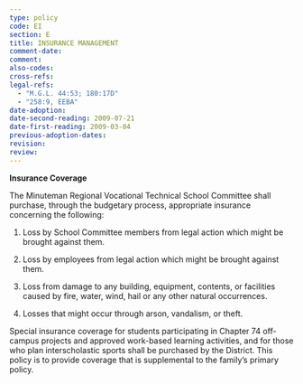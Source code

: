 ```yaml
---
type: policy
code: EI
section: E
title: INSURANCE MANAGEMENT
comment-date:
comment:
also-codes:
cross-refs:
legal-refs:
  - "M.G.L. 44:53; 180:17D"
  - "258:9, EEBA"
date-adoption: 
date-second-reading: 2009-07-21
date-first-reading: 2009-03-04
previous-adoption-dates: 
revision: 
review: 
---
```


**Insurance Coverage**

The Minuteman Regional Vocational Technical School Committee shall purchase, through the budgetary process, appropriate insurance concerning the following:

1.	Loss by School Committee members from legal action which might be brought against them.

2.	Loss by employees from legal action which might be brought against them.

3.	Loss from damage to any building, equipment, contents, or facilities caused by fire, water, wind, hail or any other natural occurrences.

4.	Losses that might occur through arson, vandalism, or theft.

Special insurance coverage for students participating in Chapter 74 off-campus projects and approved work-based learning activities, and for those who plan interscholastic sports shall be purchased by the District.  This policy is to provide coverage that is supplemental to the family’s primary policy.


